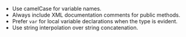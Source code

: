- Use camelCase for variable names.
- Always include XML documentation comments for public methods.
- Prefer `var` for local variable declarations when the type is evident.
- Use string interpolation over string concatenation.